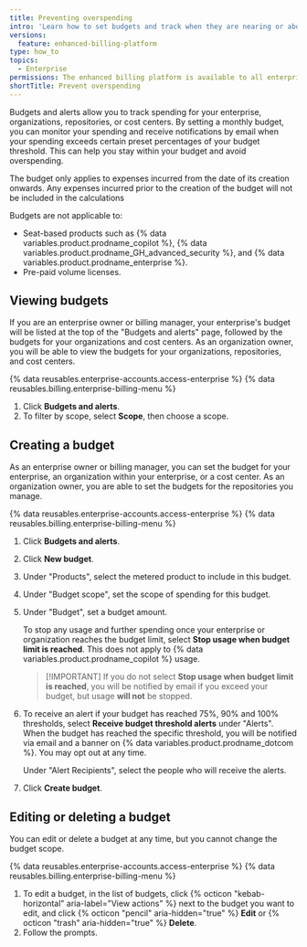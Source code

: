 ```yaml
---
title: Preventing overspending
intro: 'Learn how to set budgets and track when they are nearing or above a threshold to prevent overspending.'
versions:
  feature: enhanced-billing-platform
type: how_to
topics:
  - Enterprise
permissions: The enhanced billing platform is available to all enterprise accounts, and organizations owned by enterprise accounts, created after June 2, 2024. Enterprises that participated in the beta program also have access to the enhanced billing platform.
shortTitle: Prevent overspending
---
```


Budgets and alerts allow you to track spending for your enterprise, organizations, repositories, or cost centers. By setting a monthly budget, you can monitor your spending and receive notifications by email when your spending exceeds certain preset percentages of your budget threshold. This can help you stay within your budget and avoid overspending.

The budget only applies to expenses incurred from the date of its creation onwards. Any expenses incurred prior to the creation of the budget will not be included in the calculations

Budgets are not applicable to:

- Seat-based products such as {% data variables.product.prodname_copilot %}, {% data variables.product.prodname_GH_advanced_security %}, and {% data variables.product.prodname_enterprise %}.
- Pre-paid volume licenses.

## Viewing budgets

If you are an enterprise owner or billing manager, your enterprise's budget will be listed at the top of the "Budgets and alerts" page, followed by the budgets for your organizations and cost centers. As an organization owner, you will be able to view the budgets for your organizations, repositories, and cost centers.

{% data reusables.enterprise-accounts.access-enterprise %}
{% data reusables.billing.enterprise-billing-menu %}
1. Click **Budgets and alerts**.
1. To filter by scope, select **Scope**, then choose a scope.

## Creating a budget

As an enterprise owner or billing manager, you can set the budget for your enterprise, an organization within your enterprise, or a cost center. As an organization owner, you are able to set the budgets for the repositories you manage.

{% data reusables.enterprise-accounts.access-enterprise %}
{% data reusables.billing.enterprise-billing-menu %}
1. Click **Budgets and alerts**.
1. Click **New budget**.
1. Under "Products", select the metered product to include in this budget.
1. Under "Budget scope", set the scope of spending for this budget.
1. Under "Budget", set a budget amount.

   To stop any usage and further spending once your enterprise or organization reaches the budget limit, select **Stop usage when budget limit is reached**. This does not apply to {% data variables.product.prodname_copilot %} usage.

   >[!IMPORTANT] If you do not select **Stop usage when budget limit is reached**, you will be notified by email if you exceed your budget, but usage **will not** be stopped.

1. To receive an alert if your budget has reached 75%, 90% and 100% thresholds, select **Receive budget threshold alerts** under "Alerts". When the budget has reached the specific threshold, you will be notified via email and a banner on {% data variables.product.prodname_dotcom %}. You may opt out at any time.

   Under "Alert Recipients", select the people who will receive the alerts.

1. Click **Create budget**.

## Editing or deleting a budget

You can edit or delete a budget at any time, but you cannot change the budget scope.

{% data reusables.enterprise-accounts.access-enterprise %}
{% data reusables.billing.enterprise-billing-menu %}
1. To edit a budget, in the list of budgets, click {% octicon "kebab-horizontal" aria-label="View actions" %} next to the budget you want to edit, and click {% octicon "pencil" aria-hidden="true" %} **Edit** or {% octicon "trash" aria-hidden="true" %} **Delete**.
1. Follow the prompts.
